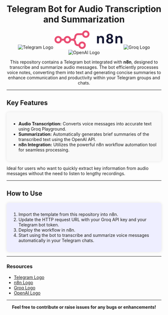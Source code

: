<h1 align="center">Telegram Bot for Audio Transcription and Summarization</h1>

<div align="center">
  <img src="https://upload.wikimedia.org/wikipedia/commons/8/82/Telegram_logo.svg" alt="Telegram Logo" height="60">
  <img src="https://raw.githubusercontent.com/n8n-io/n8n/master/assets/n8n-logo.png" alt="n8n Logo" height="60">
  <img src="https://www.groq.com/wp-content/uploads/2021/04/groq_logo_transparent.png" alt="Groq Logo" height="60">
  <img src="https://upload.wikimedia.org/wikipedia/commons/4/4d/OpenAI_Logo.svg" alt="OpenAI Logo" height="60">
</div>

<p align="center">This repository contains a Telegram bot integrated with <strong>n8n</strong>, designed to transcribe and summarize audio messages. The bot efficiently processes voice notes, converting them into text and generating concise summaries to enhance communication and productivity within your Telegram groups and chats.</p>

---

<h2>Key Features</h2>

<div style="background-color:#f9f9f9; padding: 15px; border-radius: 8px; box-shadow: 0px 0px 10px rgba(0,0,0,0.1);">
  <ul>
    <li><strong>Audio Transcription:</strong> Converts voice messages into accurate text using Groq Playground.</li>
    <li><strong>Summarization:</strong> Automatically generates brief summaries of the transcribed text using the OpenAI API.</li>
    <li><strong>n8n Integration:</strong> Utilizes the powerful n8n workflow automation tool for seamless processing.</li>
  </ul>
</div>

<p>Ideal for users who want to quickly extract key information from audio messages without the need to listen to lengthy recordings.</p>

---

<h2>How to Use</h2>

<div style="background-color:#eef; padding: 15px; border-radius: 8px; box-shadow: 0px 0px 10px rgba(0,0,0,0.1);">
  <ol>
    <li>Import the template from this repository into n8n.</li>
    <li>Update the HTTP request URL with your Groq API key and your Telegram bot token.</li>
    <li>Deploy the workflow in n8n.</li>
    <li>Start using the bot to transcribe and summarize voice messages automatically in your Telegram chats.</li>
  </ol>
</div>

---

<h3>Resources</h3>

<ul>
  <li><a href="https://upload.wikimedia.org/wikipedia/commons/8/82/Telegram_logo.svg" target="_blank">Telegram Logo</a></li>
  <li><a href="https://raw.githubusercontent.com/n8n-io/n8n/master/assets/n8n-logo.png" target="_blank">n8n Logo</a></li>
  <li><a href="https://www.groq.com/wp-content/uploads/2021/04/groq_logo_transparent.png" target="_blank">Groq Logo</a></li>
  <li><a href="https://upload.wikimedia.org/wikipedia/commons/4/4d/OpenAI_Logo.svg" target="_blank">OpenAI Logo</a></li>
</ul>

---

<p align="center"><strong>Feel free to contribute or raise issues for any bugs or enhancements!</strong></p>
